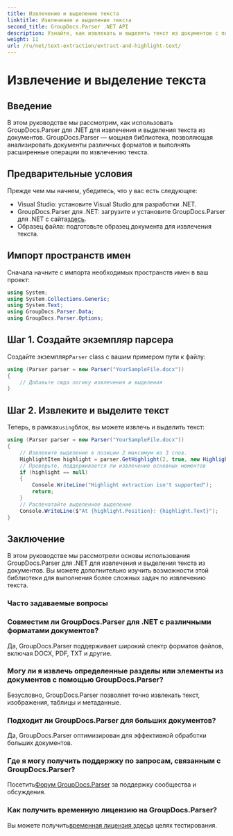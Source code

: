 ```yaml
---
title: Извлечение и выделение текста
linktitle: Извлечение и выделение текста
second_title: GroupDocs.Parser .NET API
description: Узнайте, как извлекать и выделять текст из документов с помощью GroupDocs.Parser для .NET. Простые шаги для эффективного извлечения текста в ваших проектах .NET.
weight: 11
url: /ru/net/text-extraction/extract-and-highlight-text/
---
```


# Извлечение и выделение текста

## Введение
В этом руководстве мы рассмотрим, как использовать GroupDocs.Parser для .NET для извлечения и выделения текста из документов. GroupDocs.Parser — мощная библиотека, позволяющая анализировать документы различных форматов и выполнять расширенные операции по извлечению текста.
## Предварительные условия
Прежде чем мы начнем, убедитесь, что у вас есть следующее:
- Visual Studio: установите Visual Studio для разработки .NET.
-  GroupDocs.Parser для .NET: загрузите и установите GroupDocs.Parser для .NET с сайта[здесь](https://releases.groupdocs.com/parser/net/).
- Образец файла: подготовьте образец документа для извлечения текста.

## Импорт пространств имен
Сначала начните с импорта необходимых пространств имен в ваш проект:
```csharp
using System;
using System.Collections.Generic;
using System.Text;
using GroupDocs.Parser.Data;
using GroupDocs.Parser.Options;
```
## Шаг 1. Создайте экземпляр парсера
 Создайте экземпляр`Parser` class с вашим примером пути к файлу:
```csharp
using (Parser parser = new Parser("YourSampleFile.docx"))
{
    // Добавьте сюда логику извлечения и выделения
}
```
## Шаг 2. Извлеките и выделите текст
 Теперь, в рамках`using`блок, вы можете извлечь и выделить текст:
```csharp
using (Parser parser = new Parser("YourSampleFile.docx"))
{
    // Извлеките выделение в позиции 2 максимум из 3 слов.
    HighlightItem highlight = parser.GetHighlight(2, true, new HighlightOptions(3));
    // Проверьте, поддерживается ли извлечение основных моментов
    if (highlight == null)
    {
        Console.WriteLine("Highlight extraction isn't supported");
        return;
    }
    // Распечатайте выделенное выделение
    Console.WriteLine($"At {highlight.Position}: {highlight.Text}");
}
```

## Заключение
В этом руководстве мы рассмотрели основы использования GroupDocs.Parser для .NET для извлечения и выделения текста из документов. Вы можете дополнительно изучить возможности этой библиотеки для выполнения более сложных задач по извлечению текста.

### Часто задаваемые вопросы
### Совместим ли GroupDocs.Parser для .NET с различными форматами документов?
Да, GroupDocs.Parser поддерживает широкий спектр форматов файлов, включая DOCX, PDF, TXT и другие.
### Могу ли я извлечь определенные разделы или элементы из документов с помощью GroupDocs.Parser?
Безусловно, GroupDocs.Parser позволяет точно извлекать текст, изображения, таблицы и метаданные.
### Подходит ли GroupDocs.Parser для больших документов?
Да, GroupDocs.Parser оптимизирован для эффективной обработки больших документов.
### Где я могу получить поддержку по запросам, связанным с GroupDocs.Parser?
 Посетить[Форум GroupDocs.Parser](https://forum.groupdocs.com/c/parser/17) за поддержку сообщества и обсуждения.
### Как получить временную лицензию на GroupDocs.Parser?
 Вы можете получить[временная лицензия здесь](https://purchase.groupdocs.com/temporary-license/)в целях тестирования.